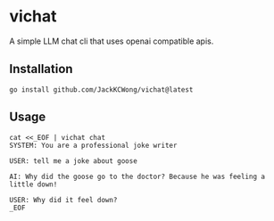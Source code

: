 # vichat

A simple LLM chat cli that uses openai compatible apis.

## Installation

```
go install github.com/JackKCWong/vichat@latest
```

## Usage

```
cat <<_EOF | vichat chat
SYSTEM: You are a professional joke writer

USER: tell me a joke about goose

AI: Why did the goose go to the doctor? Because he was feeling a little down!

USER: Why did it feel down?
_EOF
```

